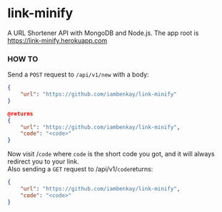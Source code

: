 # link-minify
A URL Shortener API with MongoDB and Node.js. The app root is https://link-minify.herokuapp.com

### HOW TO
Send a `POST` request to `/api/v1/new` with a body:
```json
{
    "url": "https://github.com/iambenkay/link-minify"
}

@returns
{
    "url": "https://github.com/iambenkay/link-minify",
    "code": "<code>"
}
```
Now visit /`code` where `code` is the short code you got, and it will always redirect you to your link.  
Also sending a `GET` request to /api/v1/`code`returns:
```json
{
    "url": "https://github.com/iambenkay/link-minify",
    "code": "<code>"
}
```
